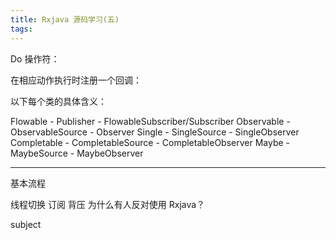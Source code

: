 ```yaml
---
title: Rxjava 源码学习(五)
tags:
---
```



Do 操作符：

在相应动作执行时注册一个回调：



以下每个类的具体含义：

Flowable - Publisher - FlowableSubscriber/Subscriber
Observable - ObservableSource - Observer
Single - SingleSource - SingleObserver
Completable - CompletableSource - CompletableObserver
Maybe - MaybeSource - MaybeObserver



---
基本流程

线程切换
订阅 
背压
为什么有人反对使用 Rxjava？

subject
